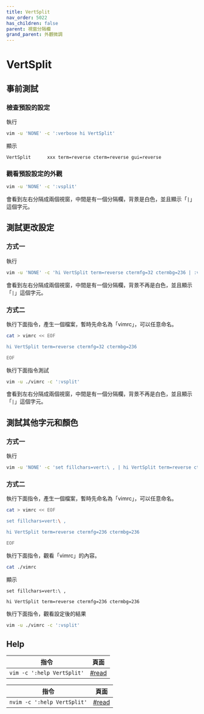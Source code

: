 ```yaml
---
title: VertSplit
nav_order: 5022
has_children: false
parent: 視窗分隔欄
grand_parent: 外觀微調
---
```


# VertSplit


## 事前測試


### 檢查預設的設定

執行

``` sh
vim -u 'NONE' -c ':verbose hi VertSplit'
```

顯示

```
VertSplit      xxx term=reverse cterm=reverse gui=reverse
```

### 觀看預設設定的外觀

``` sh
vim -u 'NONE' -c ':vsplit'
```

會看到左右分隔成兩個視窗，中間是有一個分隔欄，背景是白色，並且顯示「`|`」這個字元。


## 測試更改設定


### 方式一

執行

``` sh
vim -u 'NONE' -c 'hi VertSplit term=reverse ctermfg=32 ctermbg=236 | :vsplit'
```

會看到左右分隔成兩個視窗，中間是有一個分隔欄，背景不再是白色，並且顯示「`|`」這個字元。


### 方式二

執行下面指令，產生一個檔案，暫時先命名為「vimrc」，可以任意命名。

``` sh
cat > vimrc << EOF

hi VertSplit term=reverse ctermfg=32 ctermbg=236

EOF
```

執行下面指令測試


``` sh
vim -u ./vimrc -c ':vsplit'
```

會看到左右分隔成兩個視窗，中間是有一個分隔欄，背景不再是白色，並且顯示「`|`」這個字元。

## 測試其他字元和顏色


### 方式一

執行

``` sh
vim -u 'NONE' -c 'set fillchars=vert:\ , | hi VertSplit term=reverse ctermfg=236 ctermbg=236 | :vsplit'
```

### 方式二

執行下面指令，產生一個檔案，暫時先命名為「vimrc」，可以任意命名。

``` sh
cat > vimrc << EOF

set fillchars=vert:\ ,

hi VertSplit term=reverse ctermfg=236 ctermbg=236

EOF
```

執行下面指令，觀看「vimrc」的內容。

``` sh
cat ./vimrc
```

顯示

``` vim
set fillchars=vert:\ ,

hi VertSplit term=reverse ctermfg=236 ctermbg=236

```

執行下面指令，觀看設定後的結果


``` sh
vim -u ./vimrc -c ':vsplit'
```


## Help

| 指令 | 頁面 |
| --- | --- |
| `vim -c ':help VertSplit'` | [#read](https://vimhelp.org/syntax.txt.html#hl-VertSplit) |

| 指令 | 頁面 |
| --- | --- |
| `nvim -c ':help VertSplit'` | [#read](https://neovim.io/doc/user/syntax.html#hl-VertSplit) |

